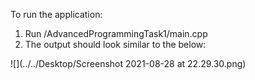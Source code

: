 To run the application:

1) Run /AdvancedProgrammingTask1/main.cpp
2) The output should look similar to the below:

![](../../Desktop/Screenshot 2021-08-28 at 22.29.30.png)